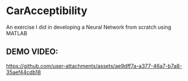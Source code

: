# CarAcceptibility
An exercise I did in developing a Neural Network from scratch using MATLAB

## DEMO VIDEO:
https://github.com/user-attachments/assets/ae9dff7a-a377-46a7-b7a8-35aef44cdb18




